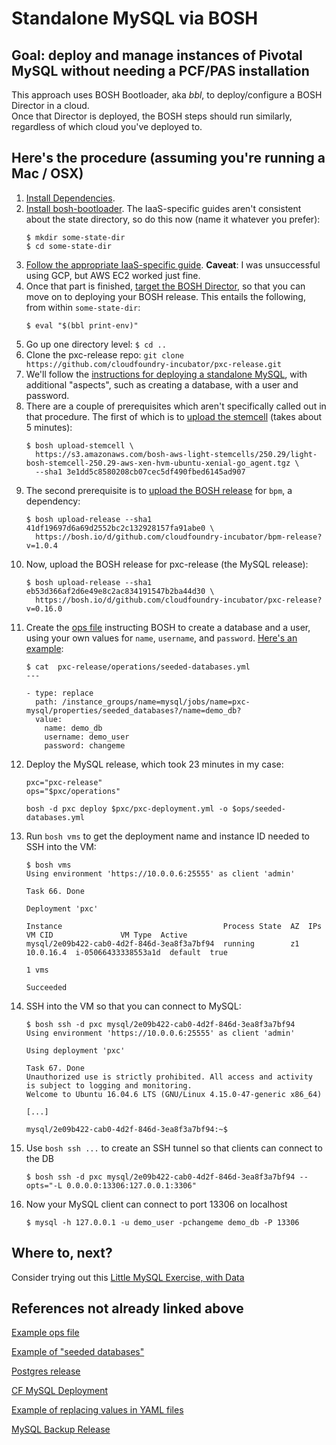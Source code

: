 # Standalone MySQL via BOSH

## Goal: deploy and manage instances of Pivotal MySQL without needing a PCF/PAS installation

This approach uses BOSH Bootloader, aka _bbl_, to deploy/configure a BOSH Director in a cloud.  
Once that Director is deployed, the BOSH steps should run similarly, regardless of which cloud you've deployed to.

## Here's the procedure (assuming you're running a Mac / OSX)

1. [Install Dependencies](https://github.com/cloudfoundry/bosh-bootloader#prerequisites).
1. [Install bosh-bootloader](https://github.com/cloudfoundry/bosh-bootloader#install-bosh-bootloader-using-a-package-manager).
   The IaaS-specific guides aren't consistent about the state directory, so do this now (name it whatever you prefer):  
   ```
   $ mkdir some-state-dir
   $ cd some-state-dir
   ```
1. [Follow the appropriate IaaS-specific guide](https://github.com/cloudfoundry/bosh-bootloader#iaas-specific-getting-started-guides).
   **Caveat**: I was unsuccessful using GCP, but AWS EC2 worked just fine.
1. Once that part is finished,
   [target the BOSH Director](https://github.com/cloudfoundry/bosh-bootloader/blob/master/docs/howto-target-bosh-director.md),
   so that you can move on to deploying your BOSH release.  This entails the following, from within `some-state-dir`:  
   ```
   $ eval "$(bbl print-env)"
   ```
1. Go up one directory level: `$ cd ..`
1. Clone the pxc-release repo: `git clone https://github.com/cloudfoundry-incubator/pxc-release.git`
1. We'll follow the [instructions for deploying a standalone MySQL](https://github.com/cloudfoundry-incubator/pxc-release#deploying-pxc-release-standalone),
   with additional "aspects", such as creating a database, with a user and password.
1. There are a couple of prerequisites which aren't specifically called out in that procedure.  The first of which is to
   [upload the stemcell](https://bosh.io/docs/uploading-stemcells/) (takes about 5 minutes):  
   ```
   $ bosh upload-stemcell \
     https://s3.amazonaws.com/bosh-aws-light-stemcells/250.29/light-bosh-stemcell-250.29-aws-xen-hvm-ubuntu-xenial-go_agent.tgz \
     --sha1 3e1dd5c8580208cb07cec5df490fbed6145ad907
   ```
1. The second prerequisite is to [upload the BOSH release](https://bosh.io/docs/uploading-releases/) for `bpm`, a dependency:  
   ```
   $ bosh upload-release --sha1 41df19697d6a69d2552bc2c132928157fa91abe0 \
     https://bosh.io/d/github.com/cloudfoundry-incubator/bpm-release?v=1.0.4
   ```
1. Now, upload the BOSH release for pxc-release (the MySQL release):  
   ```
   $ bosh upload-release --sha1 eb53d366af2d6e49e8c2ac834191547b2ba44d30 \
     https://bosh.io/d/github.com/cloudfoundry-incubator/pxc-release?v=0.16.0
   ```
1. Create the [ops file](https://bosh.io/docs/cli-ops-files/) instructing BOSH to create a database and a user,
   using your own values for `name`, `username`,  and `password`. [Here's an example](./seeded-databases.yml):  
   ```
   $ cat  pxc-release/operations/seeded-databases.yml
   ---

   - type: replace
     path: /instance_groups/name=mysql/jobs/name=pxc-mysql/properties/seeded_databases?/name=demo_db?
     value:
       name: demo_db
       username: demo_user
       password: changeme
   ```
1. Deploy the MySQL release, which took 23 minutes in my case:  
   ```
   pxc="pxc-release"
   ops="$pxc/operations"

   bosh -d pxc deploy $pxc/pxc-deployment.yml -o $ops/seeded-databases.yml
   ```
 1. Run `bosh vms` to get the deployment name and instance ID needed to SSH into the VM:  
    ```
    $ bosh vms
    Using environment 'https://10.0.0.6:25555' as client 'admin'

    Task 66. Done

    Deployment 'pxc'

    Instance                                    Process State  AZ  IPs        VM CID               VM Type  Active
    mysql/2e09b422-cab0-4d2f-846d-3ea8f3a7bf94  running        z1  10.0.16.4  i-05066433338553a1d  default  true

    1 vms

    Succeeded
    ```
1. SSH into the VM so that you can connect to MySQL:  
   ```
   $ bosh ssh -d pxc mysql/2e09b422-cab0-4d2f-846d-3ea8f3a7bf94
   Using environment 'https://10.0.0.6:25555' as client 'admin'

   Using deployment 'pxc'

   Task 67. Done
   Unauthorized use is strictly prohibited. All access and activity
   is subject to logging and monitoring.
   Welcome to Ubuntu 16.04.6 LTS (GNU/Linux 4.15.0-47-generic x86_64)

   [...]

   mysql/2e09b422-cab0-4d2f-846d-3ea8f3a7bf94:~$

   ```
1. Use `bosh ssh ...` to create an SSH tunnel so that clients can connect to the DB
   ```
   $ bosh ssh -d pxc mysql/2e09b422-cab0-4d2f-846d-3ea8f3a7bf94 --opts="-L 0.0.0.0:13306:127.0.0.1:3306"
   ```
1. Now your MySQL client can connect to port 13306 on localhost
   ```
   $ mysql -h 127.0.0.1 -u demo_user -pchangeme demo_db -P 13306
   ```

## Where to, next?

Consider trying out this [Little MySQL Exercise, with Data](./data_load_and_query_example.md)

## References not already linked above

[Example ops file](https://github.com/cloudfoundry-incubator/mysql-monitoring-release/blob/master/operations/pxc-add-metrics.yml)

[Example of "seeded databases"](https://bosh.io/jobs/pxc-mysql?source=github.com/cloudfoundry-incubator/pxc-release&version=0.16.0#p%3dseeded_databases)

[Postgres release](https://bosh.io/jobs/postgres?source=github.com/cloudfoundry/postgres-release&version=36)

[CF MySQL Deployment](https://github.com/cloudfoundry/cf-mysql-deployment)

[Example of replacing values in YAML files](https://github.com/cloudfoundry-incubator/mysql-monitoring-release/blob/master/operations/pxc-add-metrics.yml)

[MySQL Backup Release](https://github.com/cloudfoundry-incubator/mysql-backup-release)
